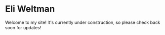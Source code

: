 # Eli Weltman

Welcome to my site!
It's currently under construction, so please check back soon for updates!
